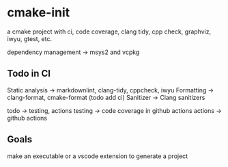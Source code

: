 # cmake-init

a cmake project with ci, code coverage, clang tidy, cpp check, graphviz, iwyu, gtest, etc.

dependency management -> msys2 and vcpkg

## Todo in CI

Static analysis -> markdownlint, clang-tidy, cppcheck, iwyu
Formatting ->  clang-format, cmake-format (todo add ci)
Sanitizer -> Clang sanitizers

todo -> testing, actions
testing ->  code coverage in github actions
actions -> github actions

## Goals

make an executable or a vscode extension to generate a project
